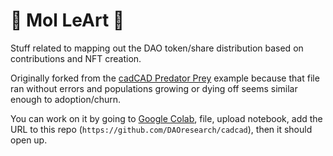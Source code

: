 # 👹 Mol LeArt 🎨

Stuff related to mapping out the DAO token/share distribution based on contributions and NFT creation.

Originally forked from the [cadCAD Predator Prey](https://colab.research.google.com/drive/1AQugR2m89SpAxobk6Y_cppAFsPN6Eg7b#scrollTo=NkYUY69n1O70) example because that file ran without errors and populations growing or dying off seems similar enough to adoption/churn.

You can work on it by going to [Google Colab](https://colab.research.google.com/), file, upload notebook, add the URL to this repo (`https://github.com/DAOresearch/cadcad`), then it should open up.
